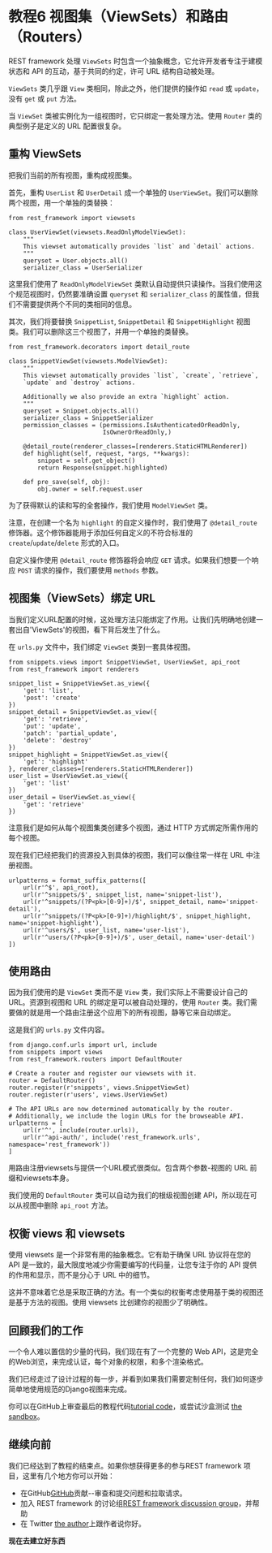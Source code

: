# 教程6 视图集（ViewSets）和路由（Routers）

REST framework 处理 `ViewSets` 时包含一个抽象概念，它允许开发者专注于建模状态和 API 的互动，基于共同的约定，许可 URL 结构自动被处理。

`ViewSets` 类几乎跟 `View` 类相同，除此之外，他们提供的操作如 `read` 或 `update`，没有 `get` 或 `put` 方法。

当 `ViewSet` 类被实例化为一组视图时，它只绑定一套处理方法。使用 `Router` 类的典型例子是定义的 URL 配置很复杂。

## 重构 ViewSets

把我们当前的所有视图，重构成视图集。

首先，重构 `UserList` 和 `UserDetail` 成一个单独的 `UserViewSet`。我们可以删除两个视图，用一个单独的类替换：

    from rest_framework import viewsets

    class UserViewSet(viewsets.ReadOnlyModelViewSet):
        """
        This viewset automatically provides `list` and `detail` actions.
        """
        queryset = User.objects.all()
        serializer_class = UserSerializer

这里我们使用了 `ReadOnlyModelViewSet` 类默认自动提供只读操作。当我们使用这个规范视图时，仍然要准确设置  `queryset`  和 `serializer_class` 的属性值，但我们不需要提供两个不同的类相同的信息。

其次，我们将要替换  `SnippetList`, `SnippetDetail` 和 `SnippetHighlight` 视图类。我们可以删除这三个视图了，并用一个单独的类替换。

    from rest_framework.decorators import detail_route

    class SnippetViewSet(viewsets.ModelViewSet):
        """
        This viewset automatically provides `list`, `create`, `retrieve`,
        `update` and `destroy` actions.

        Additionally we also provide an extra `highlight` action.
        """
        queryset = Snippet.objects.all()
        serializer_class = SnippetSerializer
        permission_classes = (permissions.IsAuthenticatedOrReadOnly,
                              IsOwnerOrReadOnly,)

        @detail_route(renderer_classes=[renderers.StaticHTMLRenderer])
        def highlight(self, request, *args, **kwargs):
            snippet = self.get_object()
            return Response(snippet.highlighted)

        def pre_save(self, obj):
            obj.owner = self.request.user

为了获得默认的读和写的全套操作，我们使用 `ModelViewSet` 类。

注意，在创建一个名为 `highlight` 的自定义操作时，我们使用了 `@detail_route` 修饰器。这个修饰器能用于添加任何自定义的不符合标准的 `create`/`update`/`delete` 形式的入口。

自定义操作使用 `@detail_route` 修饰器将会响应 `GET` 请求。如果我们想要一个响应 `POST` 请求的操作，我们要使用 `methods` 参数。

## 视图集（ViewSets）绑定 URL

当我们定义URL配置的时候，这处理方法只能绑定了作用。让我们先明确地创建一套出自'ViewSets'的视图，看下背后发生了什么。

在 `urls.py` 文件中，我们绑定 `ViewSet` 类到一套具体视图。

    from snippets.views import SnippetViewSet, UserViewSet, api_root
    from rest_framework import renderers

    snippet_list = SnippetViewSet.as_view({
        'get': 'list',
        'post': 'create'
    })
    snippet_detail = SnippetViewSet.as_view({
        'get': 'retrieve',
        'put': 'update',
        'patch': 'partial_update',
        'delete': 'destroy'
    })
    snippet_highlight = SnippetViewSet.as_view({
        'get': 'highlight'
    }, renderer_classes=[renderers.StaticHTMLRenderer])
    user_list = UserViewSet.as_view({
        'get': 'list'
    })
    user_detail = UserViewSet.as_view({
        'get': 'retrieve'
    })

注意我们是如何从每个视图集类创建多个视图，通过 HTTP 方式绑定所需作用的每个视图。

现在我们已经把我们的资源投入到具体的视图，我们可以像往常一样在 URL 中注册视图。 

    urlpatterns = format_suffix_patterns([
        url(r'^$', api_root),
        url(r'^snippets/$', snippet_list, name='snippet-list'),
        url(r'^snippets/(?P<pk>[0-9]+)/$', snippet_detail, name='snippet-detail'),
        url(r'^snippets/(?P<pk>[0-9]+)/highlight/$', snippet_highlight, name='snippet-highlight'),
        url(r'^users/$', user_list, name='user-list'),
        url(r'^users/(?P<pk>[0-9]+)/$', user_detail, name='user-detail')
    ])

## 使用路由

因为我们使用的是 `ViewSet` 类而不是 `View` 类，我们实际上不需要设计自己的 URL。资源到视图和 URL 的绑定是可以被自动处理的，使用 `Router` 类。我们需要做的就是用一个路由注册这个应用下的所有视图，静等它来自动绑定。

这是我们的 `urls.py` 文件内容。

    from django.conf.urls import url, include
    from snippets import views
    from rest_framework.routers import DefaultRouter

    # Create a router and register our viewsets with it.
    router = DefaultRouter()
    router.register(r'snippets', views.SnippetViewSet)
    router.register(r'users', views.UserViewSet)

    # The API URLs are now determined automatically by the router.
    # Additionally, we include the login URLs for the browseable API.
    urlpatterns = [
        url(r'^', include(router.urls)),
        url(r'^api-auth/', include('rest_framework.urls', namespace='rest_framework'))
    ]

用路由注册viewsets与提供一个URL模式很类似。包含两个参数-视图的 URL 前缀和viewsets本身。

我们使用的  `DefaultRouter` 类可以自动为我们的根级视图创建 API，所以现在可以从视图中删除 `api_root` 方法。

## 权衡 views 和 viewsets

使用 viewsets 是一个非常有用的抽象概念。它有助于确保 URL 协议将在您的 API 是一致的，最大限度地减少你需要编写的代码量，让您专注于你的 API 提供的作用和显示，而不是分心于 URL 中的细节。

这并不意味着它总是采取正确的方法。有一个类似的权衡考虑使用基于类的视图还是基于方法的视图。使用 viewsets 比创建你的视图少了明确性。

## 回顾我们的工作

一个令人难以置信的少量的代码，我们现在有了一个完整的 Web API，这是完全的Web浏览，来完成认证，每个对象的权限，和多个渲染格式。

我们已经走过了设计过程的每一步，并看到如果我们需要定制任何，我们如何逐步简单地使用规范的Django视图来完成。

你可以在GitHub上审查最后的教程代码[tutorial code][repo]，或尝试沙盒测试 [the sandbox][sandbox]。

## 继续向前

我们已经达到了教程的结束点。如果你想获得更多的参与REST framework 项目，这里有几个地方你可以开始：

* 在GitHub[GitHub][github]贡献--审查和提交问题和拉取请求。
* 加入 REST framework 的讨论组[REST framework discussion group][group]，并帮助
* 在 Twitter [the author][twitter]上跟作者说你好。

**现在去建立好东西**


[repo]: https://github.com/tomchristie/rest-framework-tutorial
[sandbox]: http://restframework.herokuapp.com/
[github]: https://github.com/tomchristie/django-rest-framework
[group]: https://groups.google.com/forum/?fromgroups#!forum/django-rest-framework
[twitter]: https://twitter.com/_tomchristie
